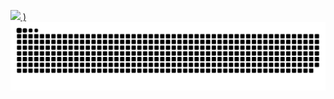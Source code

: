 [![](https://github-readme-stats.vercel.app/api?username=saulrodvaq&show_icons=true&theme=catpuccin_mocha)
)](https://github.com/saulrodvaq/github-readme-stats)
<img alt="snake eating my contributions" src="https://raw.githubusercontent.com/saulrodvaq/saulrodvaq/output/github-contribution-grid-snake-dark.svg" />
